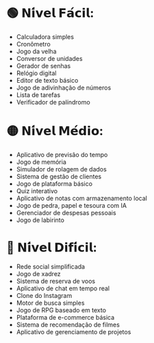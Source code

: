 # 🟢 𝗡𝗶́𝘃𝗲𝗹 𝗙𝗮́𝗰𝗶𝗹:
- Calculadora simples
- Cronômetro
- Jogo da velha
- Conversor de unidades
- Gerador de senhas
- Relógio digital
- Editor de texto básico
- Jogo de adivinhação de números
- Lista de tarefas
- Verificador de palíndromo

# 🟡 𝗡𝗶́𝘃𝗲𝗹 𝗠𝗲́𝗱𝗶𝗼:
- Aplicativo de previsão do tempo
- Jogo de memória
- Simulador de rolagem de dados
- Sistema de gestão de clientes
- Jogo de plataforma básico
- Quiz interativo
- Aplicativo de notas com armazenamento local
- Jogo de pedra, papel e tesoura com IA
- Gerenciador de despesas pessoais
- Jogo de labirinto

# 🔴 𝗡𝗶́𝘃𝗲𝗹 𝗗𝗶𝗳𝗶́𝗰𝗶𝗹:
- Rede social simplificada
- Jogo de xadrez
- Sistema de reserva de voos
- Aplicativo de chat em tempo real
- Clone do Instagram
- Motor de busca simples
- Jogo de RPG baseado em texto
- Plataforma de e-commerce básica
- Sistema de recomendação de filmes
- Aplicativo de gerenciamento de projetos
